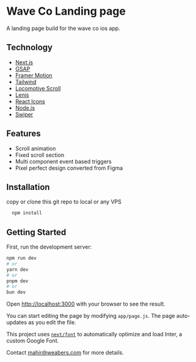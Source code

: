 
# Wave Co Landing page

A landing page build for the wave co ios app.


## Technology

 - [Next.js](https://nextjs.org/)
 - [GSAP](https://gsap.com/)
 - [Framer Motion](https://www.framer.com/motion/)
 - [Tailwind](https://tailwindcss.com)
 - [Locomotive Scroll](https://scroll.locomotive.ca/docs/#/)
 - [Lenis](https://lenis.darkroom.engineering/)
 - [React Icons](https://react-icons.github.io/react-icons/)
 - [Node.js](https://nodejs.org/en)
 - [Swiper](https://swiperjs.com/)


## Features

- Scroll animation
- Fixed scroll section
- Multi component event based triggers
- Pixel perfect design converted from Figma


## Installation

copy or clone this git repo to local or any VPS

```bash
  npm install
```
  

## Getting Started

First, run the development server:

```bash
npm run dev
# or
yarn dev
# or
pnpm dev
# or
bun dev
```

Open [http://localhost:3000](http://localhost:3000) with your browser to see the result.

You can start editing the page by modifying `app/page.js`. The page auto-updates as you edit the file.

This project uses [`next/font`](https://nextjs.org/docs/basic-features/font-optimization) to automatically optimize and load Inter, a custom Google Font.


Contact mahir@weabers.com for more details.
